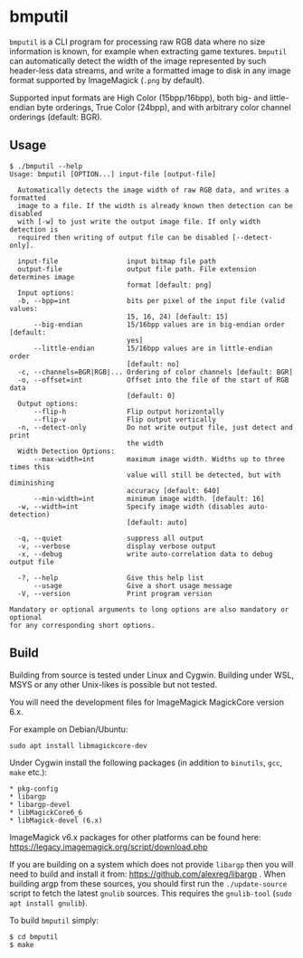 bmputil
=======

`bmputil` is a CLI program for processing raw RGB data where no size information is known, for example when extracting game textures. `bmputil` can automatically detect the width of the image represented by such header-less data streams, and write a formatted image to disk in any image format supported by ImageMagick (`.png` by default).

Supported input formats are High Color (15bpp/16bpp), both big- and little-endian byte orderings, True Color (24bpp), and with arbitrary color channel orderings (default: BGR).

Usage
-----

```
$ ./bmputil --help
Usage: bmputil [OPTION...] input-file [output-file]

  Automatically detects the image width of raw RGB data, and writes a formatted
  image to a file. If the width is already known then detection can be disabled
  with [-w] to just write the output image file. If only width detection is
  required then writing of output file can be disabled [--detect-only].
  
  input-file                 input bitmap file path
  output-file                output file path. File extension determines image
                             format [default: png]
  Input options:
  -b, --bpp=int              bits per pixel of the input file (valid values:
                             15, 16, 24) [default: 15]
      --big-endian           15/16bpp values are in big-endian order [default:
                             yes]
      --little-endian        15/16bpp values are in little-endian order
                             [default: no]
  -c, --channels=BGR|RGB|... Ordering of color channels [default: BGR]
  -o, --offset=int           Offset into the file of the start of RGB data
                             [default: 0]
  Output options:
      --flip-h               Flip output horizontally
      --flip-v               Flip output vertically
  -n, --detect-only          Do not write output file, just detect and print
                             the width
  Width Detection Options:
      --max-width=int        maximum image width. Widths up to three times this
                             value will still be detected, but with diminishing
                             accuracy [default: 640]
      --min-width=int        minimum image width. [default: 16]
  -w, --width=int            Specify image width (disables auto-detection)
                             [default: auto]
  
  -q, --quiet                suppress all output
  -v, --verbose              display verbose output
  -x, --debug                write auto-correlation data to debug output file
  
  -?, --help                 Give this help list
      --usage                Give a short usage message
  -V, --version              Print program version

Mandatory or optional arguments to long options are also mandatory or optional
for any corresponding short options.

```

Build
-----

Building from source is tested under Linux and Cygwin. Building under WSL, MSYS or any other Unix-likes is possible but not tested.

You will need the development files for ImageMagick MagickCore version 6.x.

For example on Debian/Ubuntu:

    sudo apt install libmagickcore-dev

Under Cygwin install the following packages (in addition to `binutils`, `gcc`, `make` etc.):

    * pkg-config
    * libargp
    * libargp-devel
    * libMagickCore6_6
    * libMagick-devel (6.x)

ImageMagick v6.x packages for other platforms can be found here: https://legacy.imagemagick.org/script/download.php

If you are building on a system which does not provide `libargp` then you will need to build and install it from: https://github.com/alexreg/libargp . When building argp from these sources, you should first run the `./update-source` script to fetch the latest `gnulib` sources. This requires the `gnulib-tool` (`sudo apt install gnulib`).

To build `bmputil` simply:

```
$ cd bmputil
$ make
```

